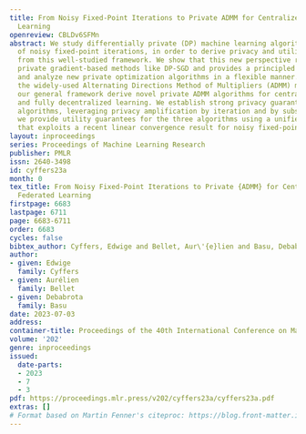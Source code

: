 ```yaml
---
title: From Noisy Fixed-Point Iterations to Private ADMM for Centralized and Federated
  Learning
openreview: CBLDv6SFMn
abstract: We study differentially private (DP) machine learning algorithms as instances
  of noisy fixed-point iterations, in order to derive privacy and utility results
  from this well-studied framework. We show that this new perspective recovers popular
  private gradient-based methods like DP-SGD and provides a principled way to design
  and analyze new private optimization algorithms in a flexible manner. Focusing on
  the widely-used Alternating Directions Method of Multipliers (ADMM) method, we use
  our general framework derive novel private ADMM algorithms for centralized, federated
  and fully decentralized learning. We establish strong privacy guarantees for these
  algorithms, leveraging privacy amplification by iteration and by subsampling. Finally,
  we provide utility guarantees for the three algorithms using a unified analysis
  that exploits a recent linear convergence result for noisy fixed-point iterations.
layout: inproceedings
series: Proceedings of Machine Learning Research
publisher: PMLR
issn: 2640-3498
id: cyffers23a
month: 0
tex_title: From Noisy Fixed-Point Iterations to Private {ADMM} for Centralized and
  Federated Learning
firstpage: 6683
lastpage: 6711
page: 6683-6711
order: 6683
cycles: false
bibtex_author: Cyffers, Edwige and Bellet, Aur\'{e}lien and Basu, Debabrota
author:
- given: Edwige
  family: Cyffers
- given: Aurélien
  family: Bellet
- given: Debabrota
  family: Basu
date: 2023-07-03
address: 
container-title: Proceedings of the 40th International Conference on Machine Learning
volume: '202'
genre: inproceedings
issued:
  date-parts:
  - 2023
  - 7
  - 3
pdf: https://proceedings.mlr.press/v202/cyffers23a/cyffers23a.pdf
extras: []
# Format based on Martin Fenner's citeproc: https://blog.front-matter.io/posts/citeproc-yaml-for-bibliographies/
---
```

